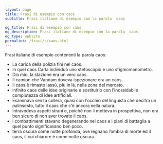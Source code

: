 ```yaml
---
layout: page
title: Frasi di esempio con caos 
subtitle: Frasi italiane di esempio con la parola  caos

og_title: Frasi di esempio con caos 
og_description: Frasi italiane di esempio con la parola  caos
og_type: website
permalink: /frasi/c/caos.html
---
```


Frasi italiane di esempio contenenti la parola caos:


- La carica della polizia finì nel caos.
- In quel caos Carla individuò uno stetoscopio e uno sfigmomanometro.
- Dio mio, la stazione era un vero caos.
- Il camion che Vandam doveva ispezionare era un caos.
- Il caos è rimasto lassù, più in là, nella zona del mercato.
- infinito caos delle idee originarie e sostituirlo con l'inossidabile compiutezza di idee artificiali.
- Esaminava senza collera, quasi con l'occhio del linguista che decifra un palinsesto, tutto il caos che c'è ancora nella natura.
- Intravedeva aspetti strani e, poiché non li metteva in prospettiva, non era ben sicuro di non aver trovato il caos.
- I combattimenti stavano degenerando nel caos e i piani di battaglia a quel punto significavano ben poco.
- terra oscura come notte profonda, ove regnano l’ombra di morte ed il caos, il cui chiarore è come notte oscura.
